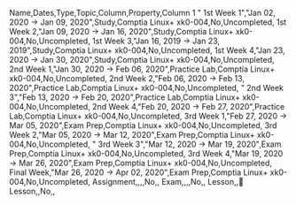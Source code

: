 ﻿Name,Dates,Type,Topic,Column,Property,Column 1
" 1st Week 1","Jan 02, 2020 → Jan 09, 2020",Study,Comptia Linux+ xk0-004,No,Uncompleted,
1st  Week 2,"Jan 09, 2020 → Jan 16, 2020",Study,Comptia Linux+ xk0-004,No,Uncompleted,
1st  Week 3,"Jan 16, 2019 → Jan 23, 2019",Study,Comptia Linux+ xk0-004,No,Uncompleted,
1st  Week 4,"Jan 23, 2020 → Jan 30, 2020",Study,Comptia Linux+ xk0-004,No,Uncompleted,
2nd Week 1,"Jan 30, 2020 → Feb 06, 2020",Practice Lab,Comptia Linux+ xk0-004,No,Uncompleted,
2nd Week 2,"Feb 06, 2020 → Feb 13, 2020",Practice Lab,Comptia Linux+ xk0-004,No,Uncompleted,
" 2nd Week 3","Feb 13, 2020 → Feb 20, 2020",Practice Lab,Comptia Linux+ xk0-004,No,Uncompleted,
2nd Week 4,"Feb 20, 2020 → Feb 27, 2020",Practice Lab,Comptia Linux+ xk0-004,No,Uncompleted,
3rd Week 1,"Feb 27, 2020 → Mar 05, 2020",Exam Prep,Comptia Linux+ xk0-004,No,Uncompleted,
3rd Week 2,"Mar 05, 2020 → Mar 12, 2020",Exam Prep,Comptia Linux+ xk0-004,No,Uncompleted,
" 3rd Week 3","Mar 12, 2020 → Mar 19, 2020",Exam Prep,Comptia Linux+ xk0-004,No,Uncompleted,
3rd Week 4,"Mar 19, 2020 → Mar 26, 2020",Exam Prep,Comptia Linux+ xk0-004,No,Uncompleted,
Final Week,"Mar 26, 2020 → Apr 02, 2020",Exam Prep,Comptia Linux+ xk0-004,No,Uncompleted,
Assignment,,,,No,,
Exam,,,,No,,
Lesson,,📒 Lesson,,No,,